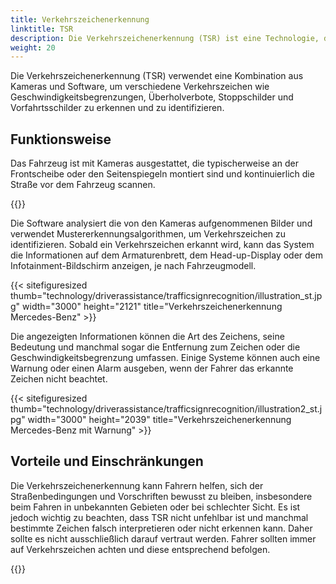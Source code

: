 ```yaml
---
title: Verkehrszeichenerkennung
linktitle: TSR
description: Die Verkehrszeichenerkennung (TSR) ist eine Technologie, die in modernen Fahrzeugen verwendet wird, um Fahrern zu helfen, Verkehrszeichen zu erkennen und zu interpretieren.
weight: 20
---
```

<!-- markdownlint-disable MD033 -->

Die Verkehrszeichenerkennung (TSR) verwendet eine Kombination aus Kameras und Software, um verschiedene Verkehrszeichen wie Geschwindigkeitsbegrenzungen, Überholverbote, Stoppschilder und Vorfahrtsschilder zu erkennen und zu identifizieren.

## Funktionsweise

Das Fahrzeug ist mit Kameras ausgestattet, die typischerweise an der Frontscheibe oder den Seitenspiegeln montiert sind und kontinuierlich die Straße vor dem Fahrzeug scannen.

{{<evkxdisplayaddarticle />}}

Die Software analysiert die von den Kameras aufgenommenen Bilder und verwendet Mustererkennungsalgorithmen, um Verkehrszeichen zu identifizieren. Sobald ein Verkehrszeichen erkannt wird, kann das System die Informationen auf dem Armaturenbrett, dem Head-up-Display oder dem Infotainment-Bildschirm anzeigen, je nach Fahrzeugmodell.

{{< sitefiguresized thumb="technology/driverassistance/trafficsignrecognition/illustration_st.jpg" width="3000" height="2121" title="Verkehrszeichenerkennung Mercedes-Benz" >}}

Die angezeigten Informationen können die Art des Zeichens, seine Bedeutung und manchmal sogar die Entfernung zum Zeichen oder die Geschwindigkeitsbegrenzung umfassen. Einige Systeme können auch eine Warnung oder einen Alarm ausgeben, wenn der Fahrer das erkannte Zeichen nicht beachtet.

{{< sitefiguresized thumb="technology/driverassistance/trafficsignrecognition/illustration2_st.jpg" width="3000" height="2039" title="Verkehrszeichenerkennung Mercedes-Benz mit Warnung" >}}

## Vorteile und Einschränkungen

Die Verkehrszeichenerkennung kann Fahrern helfen, sich der Straßenbedingungen und Vorschriften bewusst zu bleiben, insbesondere beim Fahren in unbekannten Gebieten oder bei schlechter Sicht. Es ist jedoch wichtig zu beachten, dass TSR nicht unfehlbar ist und manchmal bestimmte Zeichen falsch interpretieren oder nicht erkennen kann. Daher sollte es nicht ausschließlich darauf vertraut werden. Fahrer sollten immer auf Verkehrszeichen achten und diese entsprechend befolgen.

{{<evkxdisplayaddarticle />}}
